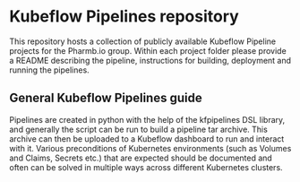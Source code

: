 # Kubeflow Pipelines repository
This repository hosts a collection of publicly available Kubeflow Pipeline projects for the Pharmb.io group. Within each project folder please provide a README describing the pipeline, instructions for building, deployment and running the pipelines.

## General Kubeflow Pipelines guide
Pipelines are created in python with the help of the kfpipelines DSL library, and generally the script can be run to build a pipeline tar archive. This archive can then be uploaded to a Kubeflow dashboard to run and interact with it. Various preconditions of Kubernetes environments (such as Volumes and Claims, Secrets etc.) that are expected should be documented and often can be solved in multiple ways across different Kubernetes clusters.